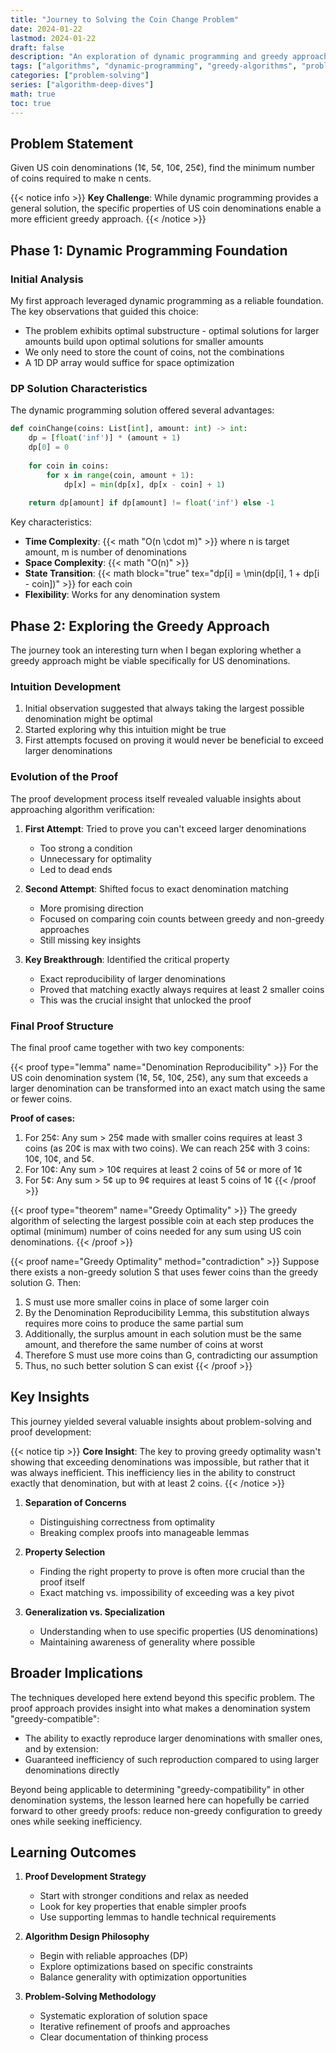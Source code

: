 ```yaml
---
title: "Journey to Solving the Coin Change Problem"
date: 2024-01-22
lastmod: 2024-01-22
draft: false
description: "An exploration of dynamic programming and greedy approaches to the classic coin change problem, with insights into proof development and algorithm optimization."
tags: ["algorithms", "dynamic-programming", "greedy-algorithms", "problem-solving"]
categories: ["problem-solving"]
series: ["algorithm-deep-dives"]
math: true
toc: true
---
```



## Problem Statement

Given US coin denominations (1¢, 5¢, 10¢, 25¢), find the minimum number of coins required to make n cents.

{{< notice info >}}
**Key Challenge**: While dynamic programming provides a general solution, the specific properties of US coin denominations enable a more efficient greedy approach.
{{< /notice >}}

## Phase 1: Dynamic Programming Foundation

### Initial Analysis
My first approach leveraged dynamic programming as a reliable foundation. The key observations that guided this choice:

- The problem exhibits optimal substructure - optimal solutions for larger amounts build upon optimal solutions for smaller amounts
- We only need to store the count of coins, not the combinations
- A 1D DP array would suffice for space optimization

### DP Solution Characteristics
The dynamic programming solution offered several advantages:

```python
def coinChange(coins: List[int], amount: int) -> int:
    dp = [float('inf')] * (amount + 1)
    dp[0] = 0
    
    for coin in coins:
        for x in range(coin, amount + 1):
            dp[x] = min(dp[x], dp[x - coin] + 1)
    
    return dp[amount] if dp[amount] != float('inf') else -1
```

Key characteristics:
- **Time Complexity**: {{< math "O(n \cdot m)" >}} where n is target amount, m is number of denominations
- **Space Complexity**: {{< math "O(n)" >}}
- **State Transition**: {{< math block="true" tex="dp[i] = \min(dp[i], 1 + dp[i - coin])" >}} for each coin
- **Flexibility**: Works for any denomination system

## Phase 2: Exploring the Greedy Approach

The journey took an interesting turn when I began exploring whether a greedy approach might be viable specifically for US denominations.

### Intuition Development
1. Initial observation suggested that always taking the largest possible denomination might be optimal
2. Started exploring why this intuition might be true
3. First attempts focused on proving it would never be beneficial to exceed larger denominations

### Evolution of the Proof
The proof development process itself revealed valuable insights about approaching algorithm verification:

1. **First Attempt**: Tried to prove you can't exceed larger denominations
   - Too strong a condition
   - Unnecessary for optimality
   - Led to dead ends

2. **Second Attempt**: Shifted focus to exact denomination matching
   - More promising direction
   - Focused on comparing coin counts between greedy and non-greedy approaches
   - Still missing key insights

3. **Key Breakthrough**: Identified the critical property
   - Exact reproducibility of larger denominations
   - Proved that matching exactly always requires at least 2 smaller coins
   - This was the crucial insight that unlocked the proof

### Final Proof Structure

The final proof came together with two key components:

{{< proof type="lemma" name="Denomination Reproducibility" >}}
For the US coin denomination system (1¢, 5¢, 10¢, 25¢), any sum that exceeds a larger denomination can be transformed into an exact match using the same or fewer coins.

**Proof of cases:**
1. For 25¢: Any sum > 25¢ made with smaller coins requires at least 3 coins (as 20¢ is max with two coins). We can reach 25¢ with 3 coins: 10¢, 10¢, and 5¢.
2. For 10¢: Any sum > 10¢ requires at least 2 coins of 5¢ or more of 1¢
3. For 5¢: Any sum > 5¢ up to 9¢ requires at least 5 coins of 1¢
{{< /proof >}}

{{< proof type="theorem" name="Greedy Optimality" >}}
The greedy algorithm of selecting the largest possible coin at each step produces the optimal (minimum) number of coins needed for any sum using US coin denominations.
{{< /proof >}}

{{< proof name="Greedy Optimality" method="contradiction" >}}
Suppose there exists a non-greedy solution S that uses fewer coins than the greedy solution G. Then:

1. S must use more smaller coins in place of some larger coin
2. By the Denomination Reproducibility Lemma, this substitution always requires more coins to produce the same partial sum
3. Additionally, the surplus amount in each solution must be the same amount, and therefore the same number of coins at worst
4. Therefore S must use more coins than G, contradicting our assumption
4. Thus, no such better solution S can exist
{{< /proof >}}

## Key Insights

This journey yielded several valuable insights about problem-solving and proof development:

{{< notice tip >}}
**Core Insight**: The key to proving greedy optimality wasn't showing that exceeding denominations was impossible, but rather that it was always inefficient. This inefficiency lies in the ability to construct exactly that denomination, but with at least 2 coins.
{{< /notice >}}

1. **Separation of Concerns**
   - Distinguishing correctness from optimality
   - Breaking complex proofs into manageable lemmas

2. **Property Selection**
   - Finding the right property to prove is often more crucial than the proof itself
   - Exact matching vs. impossibility of exceeding was a key pivot

3. **Generalization vs. Specialization**
   - Understanding when to use specific properties (US denominations)
   - Maintaining awareness of generality where possible

## Broader Implications

The techniques developed here extend beyond this specific problem. The proof approach provides insight into what makes a denomination system "greedy-compatible":

- The ability to exactly reproduce larger denominations with smaller ones, and by extension:
- Guaranteed inefficiency of such reproduction compared to using larger denominations directly

Beyond being applicable to determining "greedy-compatibility" in other denomination systems, the lesson learned here can hopefully be carried forward to other greedy proofs: reduce non-greedy configuration to greedy ones while seeking inefficiency.

## Learning Outcomes

1. **Proof Development Strategy**
   - Start with stronger conditions and relax as needed
   - Look for key properties that enable simpler proofs
   - Use supporting lemmas to handle technical requirements

2. **Algorithm Design Philosophy**
   - Begin with reliable approaches (DP)
   - Explore optimizations based on specific constraints
   - Balance generality with optimization opportunities

3. **Problem-Solving Methodology**
   - Systematic exploration of solution space
   - Iterative refinement of proofs and approaches
   - Clear documentation of thinking process
